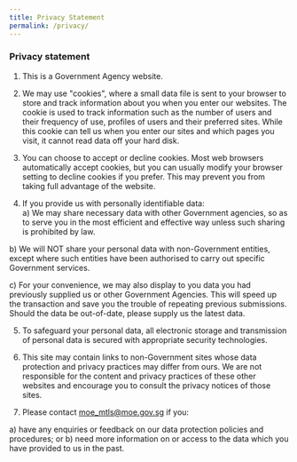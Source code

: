 ```yaml
---
title: Privacy Statement
permalink: /privacy/
---
```

<h3>  Privacy statement </h3>

1.	This is a Government Agency website.

2.	We may use "cookies", where a small data file is sent to your browser to store and track information about you when you enter our websites. The cookie is used to track information such as the number of users and their frequency of use, profiles of users and their preferred sites. While this cookie can tell us when you enter our sites and which pages you visit, it cannot read data off your hard disk.

3.	You can choose to accept or decline cookies. Most web browsers automatically accept cookies, but you can usually modify your browser setting to decline cookies if you prefer. This may prevent you from taking full advantage of the website.       

4.	If you provide us with personally identifiable data:<br/>
a)	We may share necessary data with other Government agencies, so as to serve you in the most efficient and effective way unless such sharing is prohibited by law.

b)	We will NOT share your personal data with non-Government entities, except where such entities have been authorised to carry out specific Government services.

c)	For your convenience, we may also display to you data you had previously supplied us or other Government Agencies. This will speed up the transaction and save you the trouble of repeating previous submissions. Should the data be out-of-date, please supply us the latest data.

5.	To safeguard your personal data, all electronic storage and transmission of personal data is secured with appropriate security technologies.

6.	This site may contain links to non-Government sites whose data protection and privacy practices may differ from ours. We are not responsible for the content and privacy practices of these other websites and encourage you to consult the privacy notices of those sites.

7.	Please contact moe_mtls@moe.gov.sg if you:

a)	have any enquiries or feedback on our data protection policies and procedures; or 
b)	need more information on or access to the data which you have provided to us in the past.
